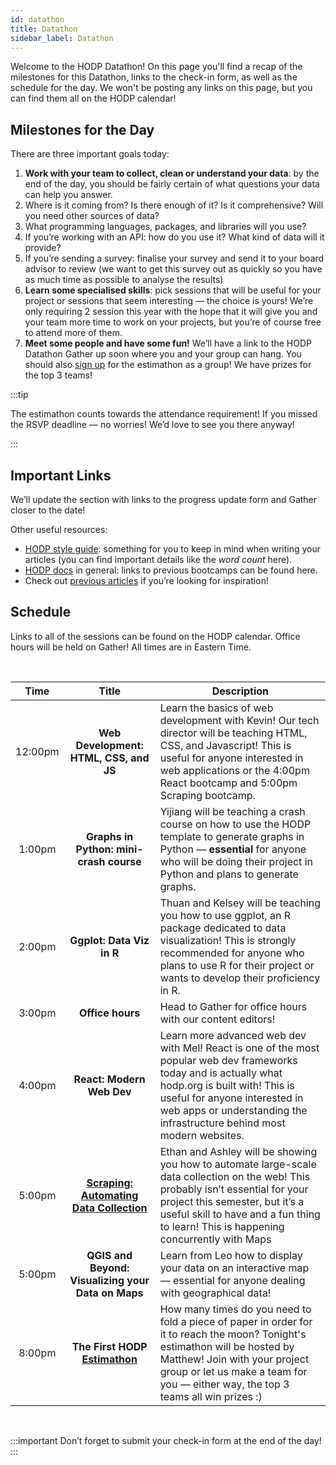 ```yaml
---
id: datathon
title: Datathon
sidebar_label: Datathon
---
```


Welcome to the HODP Datathon! On this page you'll find a recap of the milestones for this Datathon, links to the check-in form, as well as the schedule for the day. We won't be posting any links on this page, but you can find them all on the HODP calendar!

## Milestones for the Day
There are three important goals today:
1. **Work with your team to collect, clean or understand your data**: by the end of the day, you should be fairly certain of what questions your data can help you answer.
  1. Where is it coming from? Is there enough of it? Is it comprehensive? Will you need other sources of data?
  2. What programming languages, packages, and libraries will you use?
  3. If you’re working with an API: how do you use it? What kind of data will it provide?
  4. If you’re sending a survey: finalise your survey and send it to your board advisor to review (we want to get this survey out as quickly so you have as much time as possible to analyse the results)
2. **Learn some specialised skills**: pick sessions that will be useful for your project or sessions that seem interesting — the choice is yours! We’re only requiring 2 session this year with the hope that it will give you and your team more time to work on your projects, but you’re of course free to attend more of them. 
3. **Meet some people and have some fun!** We’ll have a link to the HODP Datathon Gather up soon where you and your group can hang. You should also [sign up](https://forms.gle/z43jPES6vbD1mnwp7) for the estimathon as a group! We have prizes for the top 3 teams!  

:::tip 

The estimathon counts towards the attendance requirement! If you missed the RSVP deadline — no worries! We’d love to see you there anyway!

:::

## Important Links 
We’ll update the section with links to the progress update form and Gather closer to the date! 

Other useful resources:
- [HODP style guide](https://docs.hodp.org/docs/style-guide): something for you to keep in mind when writing your articles (you can find important details like the *word count* here).
- [HODP docs](https://docs.hodp.org/) in general: links to previous bootcamps can be found here.
- Check out [previous articles](https://www.hodp.org/) if you’re looking for inspiration!

## Schedule 
Links to all of the sessions can be found on the HODP calendar. Office hours will be held on Gather! All times are in Eastern Time.

<br />

| Time | Title | Description |
| :-------------: | :-------------: | ------------- |
| 12:00pm  | **Web Development: HTML, CSS, and JS**  | Learn the basics of web development with Kevin! Our tech director will be teaching HTML, CSS, and Javascript! This is useful for anyone interested in web applications or the 4:00pm React bootcamp and 5:00pm Scraping bootcamp. |
| 1:00pm  | **Graphs in Python: mini-crash course**| Yijiang will be teaching a crash course on how to use the HODP template to generate graphs in Python — **essential** for anyone who will be doing their project in Python and plans to generate graphs. |
| 2:00pm | **Ggplot: Data Viz in R** | Thuan and Kelsey will be teaching you how to use ggplot, an R package dedicated to data visualization! This is strongly recommended for anyone who plans to use R for their project or wants to develop their proficiency in R. |
| 3:00pm | **Office hours** | Head to Gather for office hours with our content editors! |
| 4:00pm | **React: Modern Web Dev** | Learn more advanced web dev with Mel! React is one of the most popular web dev frameworks today and is actually what hodp.org is built with! This is useful for anyone interested in web apps or understanding the infrastructure behind most modern websites. |
| 5:00pm | **[Scraping: Automating Data Collection](https://docs.hodp.org/docs/scraping)** | Ethan and Ashley will be showing you how to automate large-scale data collection on the web! This probably isn’t essential for your project this semester, but it’s a useful skill to have and a fun thing to learn! This is happening concurrently with Maps| 
| 5:00pm | **QGIS and Beyond: Visualizing your Data on Maps** | Learn from Leo how to display your data on an interactive map — essential for anyone dealing with geographical data! |
| 8:00pm | **The First HODP [Estimathon](https://docs.google.com/document/d/1L2jQodA3z_KM2hJeJvZhuINJR6vKa1q_cq_XTJRY0fo/edit?usp=sharing)** | How many times do you need to fold a piece of paper in order for it to reach the moon? Tonight's estimathon will be hosted by Matthew! Join with your project group or let us make a team for you — either way, the top 3 teams all win prizes :) |

<br/>

:::important 
Don’t forget to submit your check-in form at the end of the day!
:::






